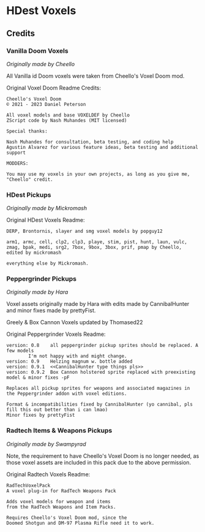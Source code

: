 # HDest Voxels



## Credits

### Vanilla Doom Voxels

_Originally made by Cheello_

All Vanilla id Doom voxels were taken from Cheello's Voxel Doom mod.

Original Voxel Doom Readme Credits:

```
Cheello's Voxel Doom
© 2021 - 2023 Daniel Peterson

All voxel models and base VOXELDEF by Cheello
ZScript code by Nash Muhandes (MIT licensed)

Special thanks:

Nash Muhandes for consultation, beta testing, and coding help
Agustin Alvarez for various feature ideas, beta testing and additional support

MODDERS:

You may use my voxels in your own projects, as long as you give me, "Cheello" credit.
```


### HDest Pickups

_Originally made by Mickromash_

Original HDest Voxels Readme:

```
DERP, Brontornis, slayer and smg voxel models by popguy12

arm1, armc, cell, clp2, clp3, playe, stim, pist, hunt, laun, vulc, zmag, bpak, medi, srg2, 7box, 9box, 3box, prif, pmap by Cheello, edited by mickromash

everything else by Mickromash.
```


### Peppergrinder Pickups

_Originally made by Hara_

Voxel assets originally made by Hara with edits made by CannibalHunter and minor fixes made by prettyFist.

Greely & Box Cannon Voxels updated by Thomased22

Original Peppergrinder Voxels Readme:

```
version: 0.8	all peppergrinder pickup sprites should be replaced. A few models
		I'm not happy with and might change.
version: 0.9	Helzing magnum w. bottle added
version: 0.9.1	<<CannibalHunter type things pls>>
version: 0.9.2	Box Cannon holstered sprite replaced with preexisting model & minor fixes -pF

Replaces all pickup sprites for weapons and associated magazines in
the Peppergrinder addon with voxel editions.

Format & incompatibilities fixed by CannibalHunter (yo cannibal, pls fill this out better than i can lmao)
Minor fixes by prettyFist
```

### Radtech Items & Weapons Pickups

_Originally made by Swampyrad_

Note, the requirement to have Cheello's Voxel Doom is no longer needed, as those voxel assets are included in this pack due to the above permission.

Original Radtech Voxels Readme:

```
RadTechVoxelPack
A voxel plug-in for RadTech Weapons Pack

Adds voxel models for weapon and items
from the RadTech Weapons and Item Packs.

Requires Cheello's Voxel Doom mod, since the
Doomed Shotgun and DM-97 Plasma Rifle need it to work.
```